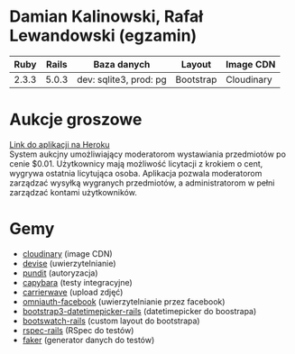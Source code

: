 # Damian Kalinowski, Rafał Lewandowski (egzamin)

| Ruby | Rails | Baza danych | Layout | Image CDN |
| ---- | ----- | ----------- | ------ | --------- |
| 2.3.3 | 5.0.3 | dev: sqlite3, prod: pg | Bootstrap | Cloudinary |

# Aukcje groszowe
[Link do aplikacji na Heroku](https://penny-auctions.herokuapp.com/)  
System aukcjny umożliwiający moderatorom wystawiania przedmiotów po cenie $0.01.
Użytkownicy mają możliwość licytacji z krokiem o cent, wygrywa ostatnia licytująca osoba.
Aplikacja pozwala moderatorom zarządzać wysyłką wygranych przedmiotów, a administratorom w pełni zarządzać kontami użytkowników.

# Gemy
- [cloudinary](https://github.com/cloudinary/cloudinary_gem) (image CDN)
- [devise](https://github.com/plataformatec/devise) (uwierzytelnianie)
- [pundit](https://github.com/elabs/pundit) (autoryzacja)
- [capybara](https://github.com/teamcapybara/capybara) (testy integracyjne)
- [carrierwave](https://github.com/carrierwaveuploader/carrierwave) (upload zdjęć)
- [omniauth-facebook](https://github.com/mkdynamic/omniauth-facebook) (uwierzytelnianie przez facebook)
- [bootstrap3-datetimepicker-rails](https://github.com/TrevorS/bootstrap3-datetimepicker-rails) (datetimepicker do boostrapa)
- [bootswatch-rails](https://github.com/maxim/bootswatch-rails) (custom layout do bootstrapa)
- [rspec-rails](https://github.com/rspec/rspec-rails) (RSpec do testów)
- [faker](https://github.com/stympy/faker) (generator danych do testów)